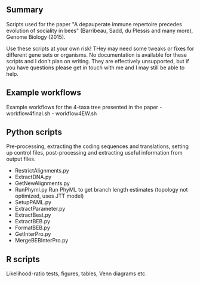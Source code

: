 ## Summary

Scripts used for the paper "A depauperate immune repertoire precedes evolution of sociality in bees" (Barribeau, Sadd, du Plessis and many more), Genome Biology (2015). 

Use these scripts at your own risk! THey may need some tweaks or fixes for different gene sets or organisms. No documentation is available for these scripts and I don't plan on writing. They are effectively unsupported, but if you have questions please get in touch with me and I may still be able to help.  


## Example workflows 
Example workflows for the 4-taxa tree presented in the paper
	- workflow4final.sh
	- workflow4EW.sh



## Python scripts
Pre-processing, extracting the coding sequences and translations, setting up control files, post-processing and extracting useful information from output files.

- RestrictAlignments.py
- ExtractDNA.py
- GetNewAlignments.py
- RunPhyml.py
	Run PhyML to get branch length estimates (topology not optimized, uses JTT model)
- SetupPAML.py
- ExtractParameter.py
- ExtractBest.py
- ExtractBEB.py
- FormatBEB.py
- GetInterPro.py
- MergeBEBInterPro.py


## R scripts
Likelihood-ratio tests, figures, tables, Venn diagrams etc.
